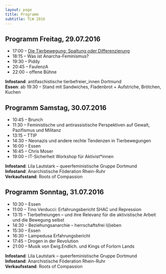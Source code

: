 ```yaml
---
layout: page
title: Programm
subtitle: TLW 2016
---
```


Programm Freitag, 29.07.2016
---

* 17:00 – [Die Tierbewegung: Spaltung oder Differenzierung](die-tierbewegung)
* 18:15 – Was ist Anarcha-Feminismus?
* 19:30 – Piddy
* 20:45 – FaulenzA
* 22:00 – offene Bühne

**Infostand**: antifaschistische tierbefreier_innen Dortmund  
**Essen**: ab 19:30 – Stand mit Sandwiches, Fladenbrot + Aufstriche, Brötchen, Kuchen  

Programm Samstag,  30.07.2016
---

* 10:45 –  Brunch
* 11:30 – Feministische und antirassistische Perspektiven auf Gewalt, Pazifismus und Militanz
* 13:15 – TTIP
* 14:30 – Neonazis und andere rechte Tendenzen in Tierbewegungen
* 16:00 – Essen
* 16:45  – Chris Moser
* 19:00 – IT-Sicherheit Workshop für Aktivist*innen

**Infostand**: Lila Lautstark – queerfeministische Gruppe Dortmund  
**Infostand**: Anarchistische Föderation Rhein-Ruhr  
**Verkaufsstand**: Roots of Compassion  

Programm Sonntag,  31.07.2016
---

* 10:30 – Essen
* 11:00 – Tino Verducci: Erfahrungsbericht SHAC und Repression
* 13:15 – Tierbefreiungen – und ihre Relevanz für die aktivistische Arbeit und die Bewegung selbst
* 14:30 – Beziehungsanarchie – herrschaftsfrei l(i)eben
* 15:30 – Essen
* 16:30 – Lampedusa Erfahrungsbericht
* 17:45 – Drogen in der Revolution
* 21:00 – Musik von Ewig.Endlich. und Kings of Forlorn Lands

**Infostand**: Lila Lautstark – queerfeministische Gruppe Dortmund  
**Infostand**: Anarchistische Föderation Rhein-Ruhr  
**Verkaufsstand**: Roots of Compassion  
